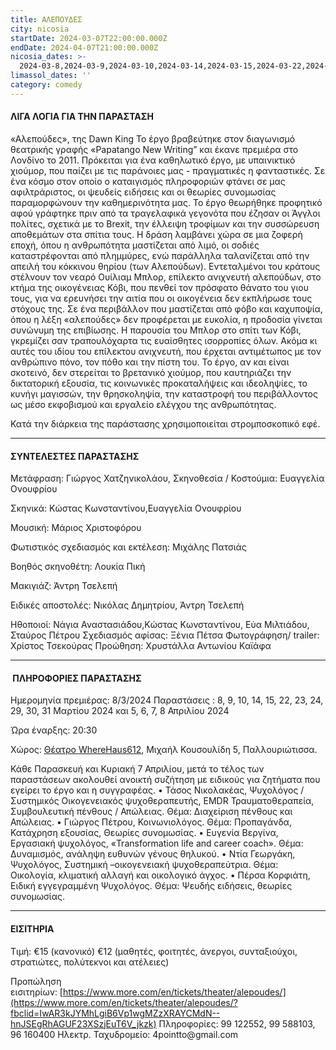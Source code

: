 ```yaml
---
title: ΑΛΕΠΟΥΔΕΣ
city: nicosia
startDate: 2024-03-07T22:00:00.000Z
endDate: 2024-04-07T21:00:00.000Z
nicosia_dates: >-
  2024-03-8,2024-03-9,2024-03-10,2024-03-14,2024-03-15,2024-03-22,2024-03-23,2024-03-24,2024-03-29,2024-03-30,2024-03-31,2024-04-5,2024-04-6,2024-04-7,2024-04-8
limassol_dates: ''
category: comedy
---
```


#### ΛΙΓΑ ΛΟΓΙΑ ΓΙΑ ΤΗΝ ΠΑΡΑΣΤΑΣΗ

«Αλεπούδες», της Dawn King
Το έργο βραβεύτηκε στον διαγωνισμό θεατρικής γραφής «Papatango New Writing” και
έκανε πρεμιέρα στο Λονδίνο το 2011.
Πρόκειται για ένα καθηλωτικό έργο, με υπαινικτικό χιούμορ, που παίζει με τις
παράνοιες μας - πραγματικές η φανταστικές. Σε ένα κόσμο στον οποίο ο
καταιγισμός πληροφοριών φτάνει σε μας αφιλτράριστος, οι ψευδείς ειδήσεις και οι
θεωρίες συνομωσίας παραμορφώνουν την καθημερινότητα μας.
Το έργο θεωρήθηκε προφητικό αφού γράφτηκε πριν από τα τραγελαφικά γεγονότα που
έζησαν οι Άγγλοι πολίτες,
σχετικά με το Brexit, την έλλειψη τροφίμων και την συσσώρευση αποθεμάτων στα
σπίτια τους.
Η δράση λαμβάνει χώρα σε μια ζοφερή εποχή, όπου η ανθρωπότητα μαστίζεται από
λιμό, οι σοδιές καταστρέφονται από πλημμύρες, ενώ παράλληλα ταλανίζεται από την
απειλή του κόκκινου θηρίου (των Αλεπούδων). Εντεταλμένοι του κράτους στέλνουν
τον νεαρό Ουίλιαμ Μπλορ, επίλεκτο ανιχνευτή αλεπούδων, στο κτήμα της
οικογένειας Κόβι, που πενθεί τον πρόσφατο θάνατο του γιου τους, για να
ερευνήσει την αιτία που οι οικογένεια δεν εκπλήρωσε τους στόχους της.
Σε ένα περιβάλλον που μαστίζεται από φόβο και καχυποψία, όπου η λέξη
«αλεπούδες» δεν προφέρεται με ευκολία, η προδοσία γίνεται συνώνυμη της
επιβίωσης. Η παρουσία του Μπλορ στο σπίτι των Κόβι, γκρεμίζει σαν τραπουλόχαρτα
τις ευαίσθητες ισορροπίες όλων. Ακόμα κι αυτές του ιδίου του επίλεκτου
ανιχνευτή, που έρχεται αντιμέτωπος με τον ανθρώπινο πόνο, τον πόθο και την
πίστη του.
Το έργο, αν και είναι σκοτεινό, δεν στερείται το βρετανικό χιούμορ, που
καυτηριάζει την δικτατορική εξουσία, τις
κοινωνικές προκαταλήψεις και ιδεοληψίες, το κυνήγι μαγισσών, την θρησκοληψία,
την καταστροφή του
περιβάλλοντος ως μέσο εκφοβισμού και εργαλείο ελέγχου της ανθρωπότητας.


Κατά την διάρκεια της παράστασης χρησιμοποιείται στρομποσκοπικό εφέ.

***

#### ΣΥΝΤΕΛΕΣΤΕΣ ΠΑΡΑΣΤΑΣΗΣ

Μετάφραση: Γιώργος Χατζηνικολάου,
Σκηνοθεσία / Κοστούμια: Ευαγγελία Ονουφρίου

Σκηνικά: Κώστας Κωνσταντίνου,Ευαγγελία Ονουφρίου

Μουσική: Μάριος Χριστοφόρου

Φωτιστικός σχεδιασμός και εκτέλεση: Μιχάλης Πατσιάς

Βοηθός σκηνοθέτη: Λουκία Πική

Μακιγιάζ: Άντρη Τσελεπή

Ειδικές αποστολές: Νικόλας Δημητρίου, Άντρη Τσελεπή

Ηθοποιοί: Νάγια Αναστασιάδου,Κώστας Κωνσταντίνου, Εύα Μιλτιάδου, Σταύρος Πέτρου
Σχεδιασμός αφίσας: Ξένια Πέτσα
Φωτογράφηση/ trailer: Χρίστος Τσεκούρας
Προώθηση: Χρυστάλλα Αντωνίου Καϊάφα

***

####  ΠΛΗΡΟΦΟΡΙΕΣ ΠΑΡΑΣΤΑΣΗΣ

Ημερομηνία πρεμιέρας: 8/3/2024
Παραστάσεις : 8, 9, 10, 14, 15, 22, 23, 24, 29, 30, 31 Μαρτίου 2024 και 5, 6,
7, 8 Απριλίου 2024


Ώρα έναρξης: 20:30


Χώρος: [Θέατρο WhereHaus612](https://www.google.com/maps/place/WhereHaus+612/@35.1776104,33.3869791,17z/data=!3m1!4b1!4m6!3m5!1s0x14de170bc4982f01:0x9c24df07f8f1017d!8m2!3d35.177606!4d33.389554!16s%2Fg%2F11r9blzdp?entry=ttu), Μιχαήλ Κουσουλίδη 5, Παλλουριώτισσα.

Κάθε Παρασκευή και Κυριακή 7 Απριλίου, μετά το τέλος των παραστάσεων ακολουθεί ανοικτή συζήτηση με ειδικούς για ζητήματα που εγείρει το έργο και η συγγραφέας.
• Τάσος Νικολακέας, Ψυχολόγος / Συστημικός Οικογενειακός ψυχοθεραπευτής, EMDR
Τραυματοθεραπεία, Συμβουλευτική πένθους / Απώλειας. Θέμα: Διαχείριση πένθους
και Απώλειας.
• Γιώργος Πέτρου, Κοινωνιολόγος. Θέμα: Προπαγάνδα, Κατάχρηση εξουσίας, Θεωρίες
συνομωσίας.
• Ευγενία Βεργίνα, Εργασιακή ψυχολόγος, «Transformation life and career coach».
Θέμα: Δυναμισμός, ανάληψη ευθυνών γένους θηλυκού.
• Ντία Γεωργάκη, Ψυχολόγος, Συστημική –οικογενειακή ψυχοθεραπεύτρια. Θέμα:
Οικολογία, κλιματική αλλαγή και οικολογικό άγχος.
• Πέρσα Κορφιάτη, Ειδική εγγεγραμμένη Ψυχολόγος. Θέμα: Ψευδής ειδήσεις, θεωρίες
συνομωσίας.

***

#### ΕΙΣΙΤΗΡΙΑ

Τιμή: €15 (κανονικό) €12 (μαθητές, φοιτητές, άνεργοι, συνταξιούχοι, στρατιώτες, πολύτεκνοι και ατέλειες)

Προπώληση εισιτηρίων: [https://www.more.com/en/tickets/theater/alepoudes/](https://www.more.com/en/tickets/theater/alepoudes/?fbclid=IwAR3kJYMhLgiB6Vp1wgMZzXRAYCMdN--hnJSEgRhAGUF23XSzjEuT6V_jkzk)
Πληροφορίες: 99 122552, 99 588103, 96 160400
Ηλεκτρ. Ταχυδρομείο: 4pointto\@gmail.com
